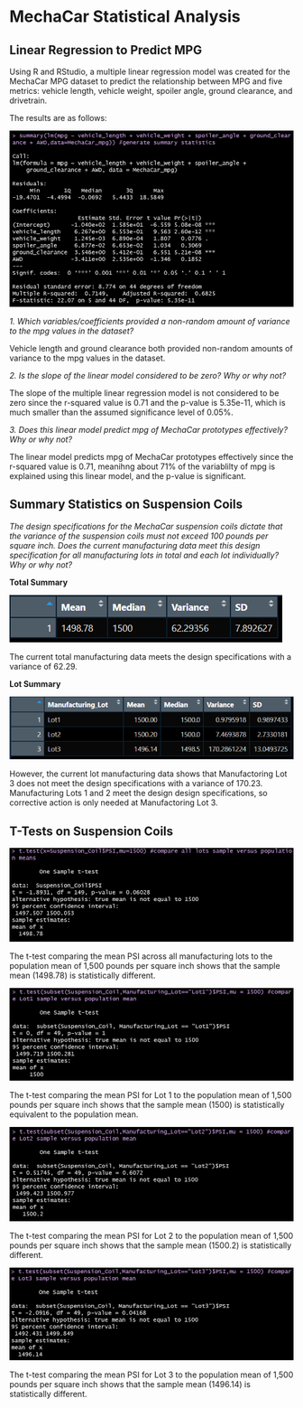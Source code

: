 # MechaCar Statistical Analysis

## Linear Regression to Predict MPG

Using R and RStudio, a multiple linear regression model was created for the MechaCar MPG dataset to predict the relationship between MPG and five metrics: vehicle length, vehicle weight, spoiler angle, ground clearance, and drivetrain. 

The results are as follows:

![](resources/deliverable1_lm_output.PNG)


*1. Which variables/coefficients provided a non-random amount of variance to the mpg values in the dataset?*

Vehicle length and ground clearance both provided non-random amounts of variance to the mpg values in the dataset.

*2. Is the slope of the linear model considered to be zero? Why or why not?*

The slope of the multiple linear regression model is not considered to be zero since the r-squared value is 0.71 and the p-value is 5.35e-11, which is much smaller than the assumed significance level of 0.05%.

*3. Does this linear model predict mpg of MechaCar prototypes effectively? Why or why not?*

The linear model predicts mpg of MechaCar prototypes effectively since the r-squared value is 0.71, meanihng about 71% of the variablilty of mpg is explained using this linear model, and the p-value is significant.

## Summary Statistics on Suspension Coils

*The design specifications for the MechaCar suspension coils dictate that the variance of the suspension coils must not exceed 100 pounds per square inch. Does the current manufacturing data meet this design specification for all manufacturing lots in total and each lot individually? Why or why not?*

**Total Summary**

![Total Summary](resources/deliverable2_total_summary.PNG)

The current total manufacturing data meets the design specifications with a variance of 62.29.

**Lot Summary**

![Total Summary](resources/deliverable2_lot_summary.PNG)

However, the current lot manufacturing data shows that Manufactoring Lot 3 does not meet the design specifications with a variance of 170.23. Manufacturing Lots 1 and 2 meet the design design specifications, so corrective action is only needed at Manufactoring Lot 3.

## T-Tests on Suspension Coils

![](resources/deliverable3_all_lots_ttest.PNG)

The t-test comparing the mean PSI across all manufacturing lots to the population mean of 1,500 pounds per square inch shows that the sample mean (1498.78) is statistically different.

![](resources/deliverable3_Lot1_ttest.PNG)

The t-test comparing the mean PSI for Lot 1 to the population mean of 1,500 pounds per square inch shows that the sample mean (1500) is statistically equivalent to the population mean.

![](resources/deliverable3_Lot2_ttest.PNG)

The t-test comparing the mean PSI for Lot 2 to the population mean of 1,500 pounds per square inch shows that the sample mean (1500.2) is statistically different.

![](resources/deliverable3_Lot3_ttest.PNG)

The t-test comparing the mean PSI for Lot 3 to the population mean of 1,500 pounds per square inch shows that the sample mean (1496.14) is statistically different.

